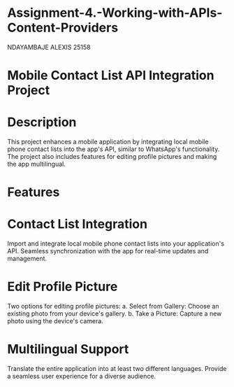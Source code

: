 # Assignment-4.-Working-with-APIs-Content-Providers
NDAYAMBAJE ALEXIS 25158
# Mobile Contact List API Integration Project
# Description

This project enhances a mobile application by integrating local mobile phone contact lists into the app's API, similar to WhatsApp's functionality. The project also includes features for editing profile pictures and making the app multilingual.
# Features

   # Contact List Integration 
   Import and integrate local mobile phone contact lists into your application's API. Seamless synchronization with the app for       real-time updates and management. 
   # Edit Profile Picture
   Two options for editing profile pictures: 
   a. Select from Gallery: Choose an existing photo from your device's gallery. 
   b. Take a Picture: Capture a new photo using the device's camera. 
   # Multilingual Support 
   Translate the entire application into at least two different languages. 
   Provide a seamless user experience for a diverse audience.
